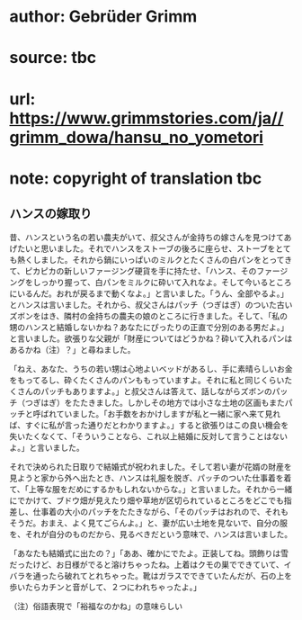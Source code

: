 # author: Gebrüder Grimm
# source: tbc
# url: https://www.grimmstories.com/ja//grimm_dowa/hansu_no_yometori
# note: copyright of translation tbc

## ハンスの嫁取り 

昔、ハンスという名の若い農夫がいて、叔父さんが金持ちの嫁さんを見つけてあげたいと思いました。それでハンスをストーブの後ろに座らせ、ストーブをとても熱くしました。それから鍋にいっぱいのミルクとたくさんの白パンをとってきて、ピカピカの新しいファージング硬貨を手に持たせ、「ハンス、そのファージングをしっかり握って、白パンをミルクに砕いて入れなよ。そして今いるところにいるんだ。おれが戻るまで動くなよ。」と言いました。「うん、全部やるよ。」とハンスは言いました。それから、叔父さんはパッチ（つぎはぎ）のついた古いズボンをはき、隣村の金持ちの農夫の娘のところに行きました。そして、「私の甥のハンスと結婚しないかね？あなたにぴったりの正直で分別のある男だよ。」と言いました。欲張りな父親が「財産についてはどうかね？砕いて入れるパンはあるかね（注）？」と尋ねました。

「ねえ、あなた、うちの若い甥は心地よいベッドがあるし、手に素晴らしいお金をもってるし、砕くたくさんのパンももっていますよ。それに私と同じくらいたくさんのパッチもありますよ。」と叔父さんは答えて、話しながらズボンのパッチ（つぎはぎ）をたたきました。しかしその地方では小さな土地の区画もまたパッチと呼ばれていました。「お手数をおかけしますが私と一緒に家へ来て見れば、すぐに私が言った通りだとわかりますよ。」すると欲張りはこの良い機会を失いたくなくて、「そういうことなら、これ以上結婚に反対して言うことはないよ。」と言いました。

それで決められた日取りで結婚式が祝われました。そして若い妻が花婿の財産を見ようと家から外へ出たとき、ハンスは礼服を脱ぎ、パッチのついた仕事着を着て、「上等な服をだめにするかもしれないからな。」と言いました。それから一緒にでかけて、ブドウ畑が見えたり畑や草地が区切られているところをどこでも指差し、仕事着の大小のパッチをたたきながら、「そのパッチはおれので、それもそうだ。おまえ、よく見てごらんよ。」と、妻が広い土地を見ないで、自分の服を、それが自分のものだから、見るべきだという意味で、ハンスは言いました。

「あなたも結婚式に出たの？」「ああ、確かにでたよ。正装してね。頭飾りは雪だったけど、お日様がでると溶けちゃったね。上着はクモの巣でできていて、イバラを通ったら破れてとれちゃった。靴はガラスでできていたんだが、石の上を歩いたらカチンと音がして、２つにわれちゃったよ。」

（注）俗語表現で「裕福なのかね」の意味らしい
